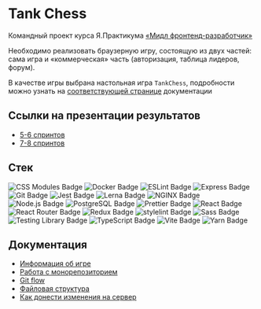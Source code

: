 # Tank Chess

Командный проект курса Я.Практикума [ «Мидл фронтенд-разработчик»](https://practicum.yandex.ru/middle-frontend/)

Необходимо реализовать браузерную игру, состоящую из двух частей: сама игра и «коммерческая» часть (авторизация, таблица лидеров, форум).

В качестве игры выбрана настольная игра `TankChess`, подробности можно узнать на [соответствующей странице](./docs/game) документации

## Ссылки на презентации результатов
- [5-6 спринтов](https://youtu.be/jKmsM8t_ozk)
- [7-8 спринтов](https://youtu.be/8KBCqVeXnao)

## Стек


![CSS Modules Badge](https://img.shields.io/badge/CSS%20Modules-000?logo=cssmodules&logoColor=fff&style=plastic) ![Docker Badge](https://img.shields.io/badge/Docker-2496ED?logo=docker&logoColor=fff&style=plastic) ![ESLint Badge](https://img.shields.io/badge/ESLint-4B32C3?logo=eslint&logoColor=fff&style=plastic) ![Express Badge](https://img.shields.io/badge/Express-000?logo=express&logoColor=fff&style=plastic) ![Git Badge](https://img.shields.io/badge/Git-F05032?logo=git&logoColor=fff&style=plastic) ![Jest Badge](https://img.shields.io/badge/Jest-C21325?logo=jest&logoColor=fff&style=plastic) ![Lerna Badge](https://img.shields.io/badge/Lerna-9333EA?logo=lerna&logoColor=fff&style=plastic) ![NGINX Badge](https://img.shields.io/badge/NGINX-009639?logo=nginx&logoColor=fff&style=plastic) ![Node.js Badge](https://img.shields.io/badge/Node.js-393?logo=nodedotjs&logoColor=fff&style=plastic) ![PostgreSQL Badge](https://img.shields.io/badge/PostgreSQL-4169E1?logo=postgresql&logoColor=fff&style=plastic) ![Prettier Badge](https://img.shields.io/badge/Prettier-F7B93E?logo=prettier&logoColor=fff&style=plastic) ![React Badge](https://img.shields.io/badge/React-61DAFB?logo=react&logoColor=000&style=plastic) ![React Router Badge](https://img.shields.io/badge/React%20Router-CA4245?logo=reactrouter&logoColor=fff&style=plastic) ![Redux Badge](https://img.shields.io/badge/Redux-764ABC?logo=redux&logoColor=fff&style=plastic) ![stylelint Badge](https://img.shields.io/badge/stylelint-263238?logo=stylelint&logoColor=fff&style=plastic) ![Sass Badge](https://img.shields.io/badge/Sass-C69?logo=sass&logoColor=fff&style=plastic) ![Testing Library Badge](https://img.shields.io/badge/Testing%20Library-E33332?logo=testinglibrary&logoColor=fff&style=plastic) ![TypeScript Badge](https://img.shields.io/badge/TypeScript-3178C6?logo=typescript&logoColor=fff&style=plastic) ![Vite Badge](https://img.shields.io/badge/Vite-646CFF?logo=vite&logoColor=fff&style=plastic) ![Yarn Badge](https://img.shields.io/badge/Yarn-2C8EBB?logo=yarn&logoColor=fff&style=plastic)

## Документация

- [Информация об игре](./docs/game.md)
- [Работа с монорепозиторием](./docs/get_started.md)
- [Git flow](./docs/gitflow.md)
- [Файловая структура](./docs/file_structure.md)
- [Как донести изменения на сервер](./docs/action.md)